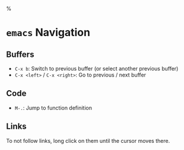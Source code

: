 %

# `emacs` Navigation

## Buffers

- `C-x b`: Switch to previous buffer (or select another previous buffer)
- `C-x <left>` / `C-x <right>`: Go to previous / next buffer

## Code

* `M-.`: Jump to function definition

## Links

To not follow links, long click on them until the cursor moves there.
